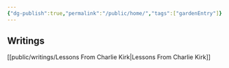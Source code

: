 ```yaml
---
{"dg-publish":true,"permalink":"/public/home/","tags":["gardenEntry"]}
---
```



## Writings

[[public/writings/Lessons From Charlie Kirk\|Lessons From Charlie Kirk]]
